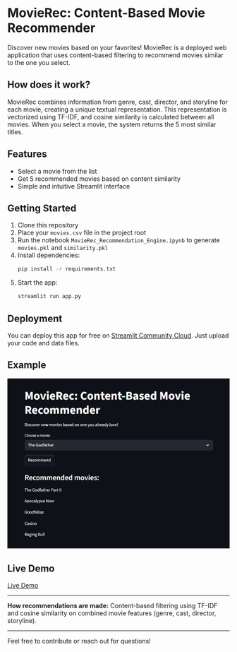 # MovieRec: Content-Based Movie Recommender

Discover new movies based on your favorites! MovieRec is a deployed web application that uses content-based filtering to recommend movies similar to the one you select.

## How does it work?
MovieRec combines information from genre, cast, director, and storyline for each movie, creating a unique textual representation. This representation is vectorized using TF-IDF, and cosine similarity is calculated between all movies. When you select a movie, the system returns the 5 most similar titles.

## Features
- Select a movie from the list
- Get 5 recommended movies based on content similarity
- Simple and intuitive Streamlit interface

## Getting Started
1. Clone this repository
2. Place your `movies.csv` file in the project root
3. Run the notebook `MovieRec_Recommendation_Engine.ipynb` to generate `movies.pkl` and `similarity.pkl`
4. Install dependencies:
   ```bash
   pip install -r requirements.txt
   ```
5. Start the app:
   ```bash
   streamlit run app.py
   ```

## Deployment
You can deploy this app for free on [Streamlit Community Cloud](https://streamlit.io/cloud). Just upload your code and data files.

## Example
![App Screenshot](example.png)

## Live Demo
[Live Demo](https://mooviesrecomendation.streamlit.app/)

---

**How recommendations are made:**
Content-based filtering using TF-IDF and cosine similarity on combined movie features (genre, cast, director, storyline).

---

Feel free to contribute or reach out for questions!
